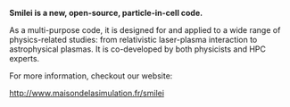 **Smilei is a new, open-source, particle-in-cell code.** 

As a multi-purpose code, it is designed for and applied to a wide range of physics-related studies: from relativistic laser-plasma interaction to astrophysical plasmas. It is co-developed by both physicists and HPC experts. 

For more information, checkout our website:

http://www.maisondelasimulation.fr/smilei
